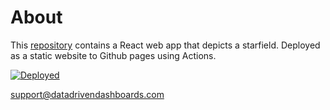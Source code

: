 # About

This [repository](https://codesandbox.io/s/github/modster/react-three-fibre-stars) contains a React web app that depicts a starfield. Deployed as a static website to Github pages using Actions.

[![Deployed](https://github.com/modster/react-three-fibre-stars/actions/workflows/pages/pages-build-deployment/badge.svg)](https://github.com/modster/react-three-fibre-stars/actions/workflows/pages/pages-build-deployment)

<support@datadrivendashboards.com>
